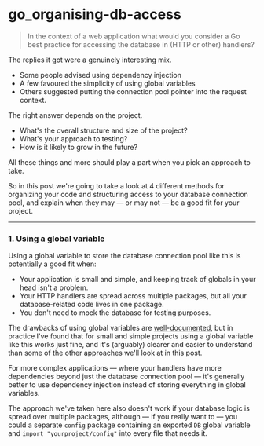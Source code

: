 # go_organising-db-access

>In the context of a web application what would you consider a Go best practice for accessing the database in (HTTP or other) handlers?

The replies it got were a genuinely interesting mix.
- Some people advised using dependency injection
- A few favoured the simplicity of using global variables
- Others suggested putting the connection pool pointer into the request context.

The right answer depends on the project.
- What's the overall structure and size of the project?
- What's your approach to testing?
- How is it likely to grow in the future?

All these things and more should play a part when you pick an approach to take.

So in this post we're going to take a look at 4 different methods for organizing your code and structuring access to your database connection pool, and explain when they may — or may not — be a good fit for your project.

---
### 1. Using a global variable
Using a global variable to store the database connection pool like this is potentially a good fit when:
- Your application is small and simple, and keeping track of globals in your head isn't a problem.
- Your HTTP handlers are spread across multiple packages, but all your database-related code lives in one package.
- You don't need to mock the database for testing purposes.

The drawbacks of using global variables are [well-documented](https://softwareengineering.stackexchange.com/questions/148108/why-is-global-state-so-evil), but in practice I've found that for small and simple projects using a global variable like this works just fine, and it's (arguably) clearer and easier to understand than some of the other approaches we'll look at in this post.

For more complex applications — where your handlers have more dependencies beyond just the database connection pool — it's generally better to use dependency injection instead of storing everything in global variables.

The approach we've taken here also doesn't work if your database logic is spread over multiple packages, although — if you really want to — you could a separate `config` package containing an exported `DB` global variable and `import "yourproject/config"` into every file that needs it.
